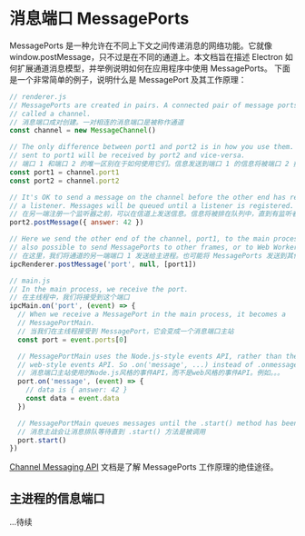 # 消息端口 MessagePorts
MessagePorts 是一种允许在不同上下文之间传递消息的网络功能。它就像 window.postMessage，只不过是在不同的通道上。本文档旨在描述 Electron 如何扩展通道消息模型，并举例说明如何在应用程序中使用 MessagePorts。
下面是一个非常简单的例子，说明什么是 MessagePort 及其工作原理：
```javascript
// renderer.js
// MessagePorts are created in pairs. A connected pair of message ports is
// called a channel.
// 消息端口成对创建。一对相连的消息端口是被称作通道
const channel = new MessageChannel()

// The only difference between port1 and port2 is in how you use them. Messages
// sent to port1 will be received by port2 and vice-versa.
// 端口 1 和端口 2 的唯一区别在于如何使用它们。信息发送到端口 1 的信息将被端口 2 接收，反之亦然。
const port1 = channel.port1
const port2 = channel.port2

// It's OK to send a message on the channel before the other end has registered
// a listener. Messages will be queued until a listener is registered.
// 在另一端注册一个监听器之前，可以在信道上发送信息。信息将被排在队列中，直到有监听者注册为止。
port2.postMessage({ answer: 42 })

// Here we send the other end of the channel, port1, to the main process. It's
// also possible to send MessagePorts to other frames, or to Web Workers, etc.
// 在这里，我们将通道的另一端端口 1 发送给主进程。也可能将 MessagePorts 发送到其他框架（frames）或 Web Worker 等
ipcRenderer.postMessage('port', null, [port1])
```

```javascript
// main.js
// In the main process, we receive the port.
// 在主线程中，我们将接受到这个端口
ipcMain.on('port', (event) => {
  // When we receive a MessagePort in the main process, it becomes a
  // MessagePortMain.
  // 当我们在主线程接受到 MessagePort，它会变成一个消息端口主站
  const port = event.ports[0]

  // MessagePortMain uses the Node.js-style events API, rather than the
  // web-style events API. So .on('message', ...) instead of .onmessage = ...
  // 消息端口主站使用的Node.js风格的事件API，而不是web风格的事件API。例如。。。
  port.on('message', (event) => {
    // data is { answer: 42 }
    const data = event.data
  })

  // MessagePortMain queues messages until the .start() method has been called.
  // 消息主战会让消息排队等待直到 .start() 方法是被调用
  port.start()
})
```
[Channel Messaging API](https://developer.mozilla.org/en-US/docs/Web/API/Channel_Messaging_API) 文档是了解 MessagePorts 工作原理的绝佳途径。

## 主进程的信息端口
...待续